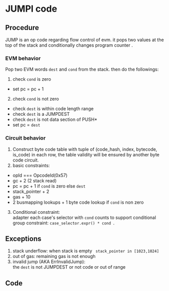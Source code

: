 # JUMPI code

## Procedure

JUMP is an op code regarding flow control of evm. it pops two values at the top of the stack and conditionally changes program counter . 


### EVM behavior
Pop two EVM words `dest` and `cond` from the stack. then do the followings:  
1. check `cond` is zero 
 -   set pc = pc + 1
2. check `cond` is not zero 
 - check `dest` is within code length range
 - check `dest` is a JUMPDEST
 - check `dest` is not data section of PUSH*
 - set pc = `dest`

### Circuit behavior

1. Construct byte code table with tuple of (code_hash, index, bytecode, is_code) in each row, the table validity will be ensured by another byte code circuit.
2. basic constraints:
  - opId === OpcodeId(0x57)
  - gc + 2 (2 stack read)
  - pc = pc + 1 if `cond` is zero else `dest`
  - stack_pointer + 2
  - gas + 10 
  - 2 busmapping lookups + 1 byte code lookup if `cond` is non zero
3. Conditional constraint:  
adapter each case's selector with `cond` counts to support conditional 
group constraint: `case_selector.expr() * cond `.  

## Exceptions

1. stack underflow:   when stack is empty ` stack_pointer in [1023,1024]`
2. out of gas: remaining gas is not enough
3. invalid jump (AKA ErrInvalidJump):  
the `dest` is not JUMPDEST or not code or out of range

## Code
